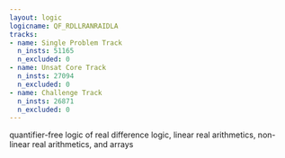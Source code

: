 ```yaml
---
layout: logic
logicname: QF_RDLLRANRAIDLA
tracks:
- name: Single Problem Track
  n_insts: 51165
  n_excluded: 0
- name: Unsat Core Track
  n_insts: 27094
  n_excluded: 0
- name: Challenge Track
  n_insts: 26871
  n_excluded: 0
---
```

quantifier-free logic of real difference logic, linear real arithmetics, non-linear real arithmetics, and arrays